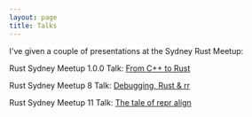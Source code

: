 ```yaml
---
layout: page
title: Talks
---
```


I've given a couple of presentations at the Sydney Rust Meetup:

Rust Sydney Meetup 1.0.0 Talk: [From C++ to Rust](/cpp2rust/index.html)

Rust Sydney Meetup 8 Talk: [Debugging, Rust & rr](/rr+rust/index.html)

Rust Sydney Meetup 11 Talk: [The tale of repr align](/repr-align/index.html)
